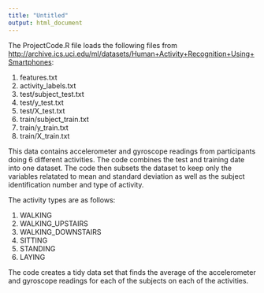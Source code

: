 ```yaml
---
title: "Untitled"
output: html_document
---
```


The ProjectCode.R file loads the following files from http://archive.ics.uci.edu/ml/datasets/Human+Activity+Recognition+Using+Smartphones:
1. features.txt
2. activity_labels.txt
3. test/subject_test.txt
4. test/y_test.txt
5. test/X_test.txt 
6. train/subject_train.txt
7. train/y_train.txt
8. train/X_train.txt

This data contains accelerometer and gyroscope readings from participants doing 6 different activities. 
The code combines the test and training date into one dataset. The code then subsets the dataset to keep only the variables relatated to mean and standard deviation as well as the subject identification number and type of activity. 

The activity types are as follows:
1. WALKING
2. WALKING_UPSTAIRS
3. WALKING_DOWNSTAIRS
4. SITTING
5. STANDING
6. LAYING

The code creates a tidy data set that finds the average of the accelerometer and gyroscope readings for each of the subjects on each of the activities.
